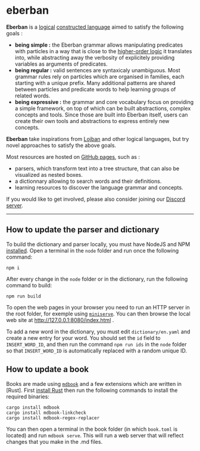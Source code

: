 # eberban

__Eberban__ is a [logical] [constructed language] aimed to satisfy the
following goals :

- __being simple :__ the Eberban grammar allows manipulating predicates with
  particles in a way that is close to the [higher-order logic] it
  translates into, while abstracting away the verbosity of explicitely
  providing variables as arguments of predicates.
- __being regular :__ valid sentences are syntaxicaly unambiguous. Most grammar
  rules rely on particles which are organised in families, each starting with
  a unique prefix. Many additional patterns are shared between particles and
  predicate words to help learning groups of related words.
- __being expressive :__ the grammar and core vocabulary focus on providing a
  simple framework, on top of which can be built abstractions, complex concepts
  and tools. Since those are built into Eberban itself, users can create their
  own tools and abstractions to express entirely new concepts.

__Eberban__ take inspirations from [Lojban] and other logical languages, but try
novel approaches to satisfy the above goals.

Most resources are hosted on [GitHub pages], such as :

- parsers, which transform text into a tree structure, that can also be
  visualized as nested boxes.
- a dictionnary allowing to search words and their definitions.
- learning resources to discover the language grammar and concepts.

If you would like to get involved, please also consider joining our
[Discord server].

[Lojban]: https://mw.lojban.org/papri/Lojban
[logical]: https://en.wikipedia.org/wiki/Engineered_language#Logical_languages
[constructed language]: https://en.wikipedia.org/wiki/Constructed_language
[higher-order logic]: https://en.wikipedia.org/wiki/Higher-order_logic
[GitHub pages]: https://eberban.github.io/eberban/
[Discord server]: https://discord.com/invite/KKB79RwWUc

-----

## How to update the parser and dictionary

To build the dictionary and parser locally, you must have NodeJS and NPM
[installed](https://docs.npmjs.com/downloading-and-installing-node-js-and-npm).
Open a terminal in the `node` folder and run once the following command:

```
npm i
```

After every change in the `node` folder or in the dictionary, run the following command to build:

```
npm run build
```

To open the web pages in your browser you need to run an HTTP server in the
root folder, for exemple using [`miniserve`]. You can then
browse the local web site at http://127.0.0.1:8080/index.html .

To add a new word in the dictionary, you must edit `dictionary/en.yaml` and
create a new entry for your word. You should set the `id` field to
`INSERT_WORD_ID`, and then run the command `npm run ids` in the `node` folder so
that `INSERT_WORD_ID` is automatically replaced with a random unique ID.

[`miniserve`]: https://lib.rs/crates/miniserve

## How to update a book

Books are made using [`mdbook`] and a few extensions which are written in [Rust].
First [install Rust] then run the following commands to install the required
binaries:

```
cargo install mdbook
cargo install mdbook-linkcheck
cargo install mdbook-regex-replacer
```

You can then open a terminal in the book folder (in which `book.toml` is
located) and run `mdbook serve`. This will run a web server that will reflect
changes that you make in the .md files.

[`mdbook`]: https://lib.rs/crates/mdbook
[install Rust]: https://www.rust-lang.org/tools/install